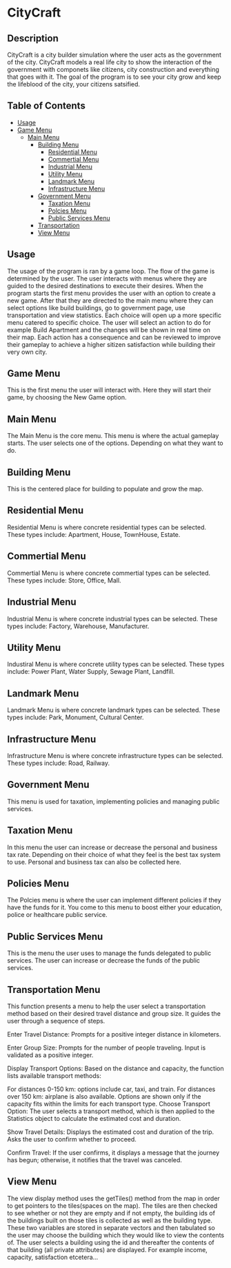# CityCraft

## Description

CityCraft is a city builder simulation where the user acts as the government of the city. CityCraft models a real life city to show the interaction of the government with componets like citizens, city construction and everything that goes with it. The goal of the program is to see your city grow and keep the lifeblood of the city, your citizens satsified.

## Table of Contents
- [Usage](#usage)
- [Game Menu](#game-menu)
  - [Main Menu](#main-menu)
    - [Building Menu](#building-menu)
      - [Residential Menu](#residential-menu)
      - [Commertial Menu](#commertial-menu)
      - [Industrial Menu](#industrial-menu)
      - [Utility Menu](#utility-menu)
      - [Landmark Menu](#landmark-menu)
      - [Infrastructure Menu](#infrastructure-menu)
    - [Government Menu](#government-menu)
      - [Taxation Menu](#taxation-menu)
      - [Polcies Menu](#policies-menu)
      - [Public Services Menu](#public-services-menu)
    - [Transportation](#transportation-menu)
    - [View Menu](#view-menu)


## Usage

The usage of the program is ran by a game loop. The flow of the game is determined by the user. The user interacts with menus where they are guided to the desired destinations to execute their desires. When the program starts the first menu provides the user with an option to create a new game. After that they are directed to the main menu where they can select options like build buildings, go to government page, use transportation and view statistics. Each choice will open up a more specific menu catered to specific choice. The user will select an action to do for example Build Apartment and the changes will be shown in real time on their map. Each action has a consequence and can be reviewed to improve their gameplay to achieve a higher sitizen satisfaction while building their very own city.

## Game Menu

This is the first menu the user will interact with. Here they will start their game, by choosing the New Game option.

## Main Menu

The Main Menu is the core menu. This menu is where the actual gameplay starts. The user selects one of the options. Depending on what they want to do.

## Building Menu

This is the centered place for building to populate and grow the map.

## Residential Menu

Residential Menu is where concrete residential types can be selected. These types include: Apartment, House, TownHouse, Estate.

## Commertial Menu

Commertial Menu is where concrete commertial types can be selected. These types include: Store, Office, Mall.

## Industrial Menu

Industrial Menu is where concrete industrial types can be selected. These types include: Factory, Warehouse, Manufacturer.

## Utility Menu

Industiral Menu is where concrete utility types can be selected. These types include: Power Plant, Water Supply, Sewage Plant, Landfill.

## Landmark Menu

Landmark Menu is where concrete landmark types can be selected. These types include: Park, Monument, Cultural Center.

## Infrastructure Menu

Infrastructure Menu is where concrete infrastructure types can be selected. These types include: Road, Railway.

## Government Menu

This menu is used for taxation, implementing policies and managing public services.

## Taxation Menu

In this menu the user can increase or decrease the personal and business tax rate. Depending on their choice of what they feel is the best tax system to use. Personal and business tax can also be collected here.

## Policies Menu

The Polcies menu is where the user can implement different policies if they have the funds for it. You come to this menu to boost either your education, police or healthcare public service.

## Public Services Menu

This is the menu the user uses to manage the funds delegated to public services. The user can increase or decrease the funds of the public services.

## Transportation Menu
This function presents a menu to help the user select a transportation method based on their desired travel distance and group size. It guides the user through a sequence of steps.

Enter Travel Distance: Prompts for a positive integer distance in kilometers.

Enter Group Size: Prompts for the number of people traveling. Input is validated as a positive integer.

Display Transport Options: Based on the distance and capacity, the function lists available transport methods:

For distances 0-150 km: options include car, taxi, and train.
For distances over 150 km: airplane is also available.
Options are shown only if the capacity fits within the limits for each transport type.
Choose Transport Option: The user selects a transport method, which is then applied to the Statistics object to calculate the estimated cost and duration.

Show Travel Details: Displays the estimated cost and duration of the trip. Asks the user to confirm whether to proceed.

Confirm Travel: If the user confirms, it displays a message that the journey has begun; otherwise, it notifies that the travel was canceled.

## View Menu

The view display method uses the getTiles() method from the map in order to get pointers to the tiles(spaces on the map). The tiles are then checked to see whether or not they are empty and if not empty, the building ids of the buildings built on those tiles is collected as well as the building type. These two variables are stored in separate vectors and then tabulated so the user may choose the building which they would like to view the contents of. The user selects a building using the id and thereafter the contents of that building (all private attributes) are displayed. For example income, capacity, satisfaction etcetera...


